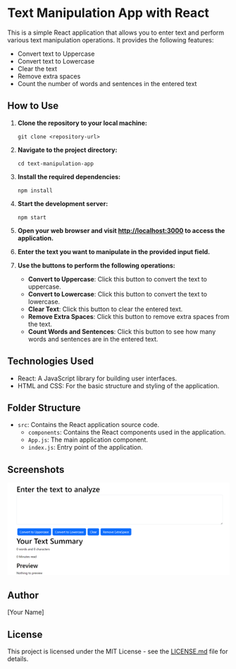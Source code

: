 # Text Manipulation App with React

This is a simple React application that allows you to enter text and perform various text manipulation operations. It provides the following features:

- Convert text to Uppercase
- Convert text to Lowercase
- Clear the text
- Remove extra spaces
- Count the number of words and sentences in the entered text

## How to Use

1. **Clone the repository to your local machine:**

   ```shell
   git clone <repository-url>
   ```

2. **Navigate to the project directory:**

   ```shell
   cd text-manipulation-app
   ```

3. **Install the required dependencies:**

   ```shell
   npm install
   ```

4. **Start the development server:**

   ```shell
   npm start
   ```

5. **Open your web browser and visit [http://localhost:3000](http://localhost:3000) to access the application.**

6. **Enter the text you want to manipulate in the provided input field.**

7. **Use the buttons to perform the following operations:**

   - **Convert to Uppercase**: Click this button to convert the text to uppercase.
   - **Convert to Lowercase**: Click this button to convert the text to lowercase.
   - **Clear Text**: Click this button to clear the entered text.
   - **Remove Extra Spaces**: Click this button to remove extra spaces from the text.
   - **Count Words and Sentences**: Click this button to see how many words and sentences are in the entered text.

## Technologies Used

- React: A JavaScript library for building user interfaces.
- HTML and CSS: For the basic structure and styling of the application.

## Folder Structure

- `src`: Contains the React application source code.
  - `components`: Contains the React components used in the application.
  - `App.js`: The main application component.
  - `index.js`: Entry point of the application.

## Screenshots

![Screenshot](screenshot.png)

## Author

[Your Name]

## License

This project is licensed under the MIT License - see the [LICENSE.md](LICENSE.md) file for details.
